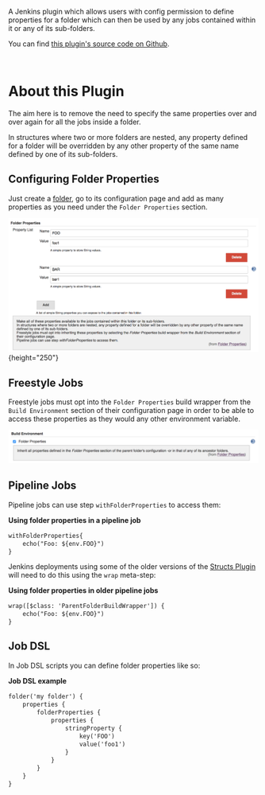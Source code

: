 A Jenkins plugin which allows users with config permission to define
properties for a folder which can then be used by any jobs contained
within it or any of its sub-folders. 

You can find [this plugin's source code on
Github](https://github.com/jenkinsci/folder-properties-plugin).

 

# About this Plugin

The aim here is to remove the need to specify the same properties over
and over again for all the jobs inside a folder.

In structures where two or more folders are nested, any property defined
for a folder will be overridden by any other property of the same name
defined by one of its sub-folders.

## Configuring Folder Properties

Just create a
[folder](http://localhost:8085/display/JENKINS/CloudBees+Folders+Plugin),
go to its configuration page and add as many properties as you need
under the `Folder Properties` section.

![](docs/images/folder-properties-config.png){height="250"}

## Freestyle Jobs

Freestyle jobs must opt into the `Folder Properties` build wrapper from
the `Build Environment` section of their configuration page in order to
be able to access these properties as they would any other environment
variable.

![](docs/images/folder-properties-freestyle-config.png)

## Pipeline Jobs

Pipeline jobs can use step `withFolderProperties` to access them:

**Using folder properties in a pipeline job**

``` syntaxhighlighter-pre
withFolderProperties{
    echo("Foo: ${env.FOO}")
}
```

Jenkins deployments using some of the older versions of the [Structs
Plugin](http://localhost:8085/display/JENKINS/Structs+plugin) will need
to do this using the `wrap` meta-step:

**Using folder properties in older pipeline jobs**

``` syntaxhighlighter-pre
wrap([$class: 'ParentFolderBuildWrapper']) {
    echo("Foo: ${env.FOO}")
}
```

## Job DSL

In Job DSL scripts you can define folder properties like so:

**Job DSL example**

``` syntaxhighlighter-pre
folder('my folder') {
    properties {
        folderProperties {
            properties {
                stringProperty {
                    key('FOO')
                    value('foo1')
                }
            }
        }
    }
}
```